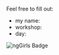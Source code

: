 Feel free to fill out:

* my name: 
* workshop:
* day: 


![ngGirls Badge](https://raw.githubusercontent.com/ng-girls/todo-list-tutorial/master/.gitbook/assets/nggirls-badge.png)
